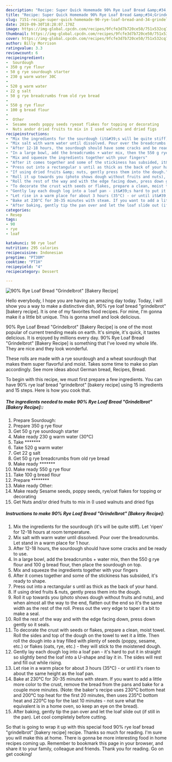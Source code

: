 ```yaml
---
description: "Recipe: Super Quick Homemade 90% Rye Loaf Bread &amp;#34;Grindelbrot&amp;#34; [Bakery Recipe]"
title: "Recipe: Super Quick Homemade 90% Rye Loaf Bread &amp;#34;Grindelbrot&amp;#34; [Bakery Recipe]"
slug: 7151-recipe-super-quick-homemade-90-rye-loaf-bread-and-34-grindelbrot-and-34-bakery-recipe
date: 2019-09-30T18:28:07.170Z
image: https://img-global.cpcdn.com/recipes/9fcfe3d7b720ce50/751x532cq70/90-rye-loaf-bread-grindelbrot-bakery-recipe-recipe-main-photo.jpg
thumbnail: https://img-global.cpcdn.com/recipes/9fcfe3d7b720ce50/751x532cq70/90-rye-loaf-bread-grindelbrot-bakery-recipe-recipe-main-photo.jpg
cover: https://img-global.cpcdn.com/recipes/9fcfe3d7b720ce50/751x532cq70/90-rye-loaf-bread-grindelbrot-bakery-recipe-recipe-main-photo.jpg
author: Billy Morrison
ratingvalue: 3.3
reviewcount: 6
recipeingredient:
-  Sourdough
- 350 g rye flour
- 50 g rye sourdough starter
- 230 g warm water 30C
-  
- 520 g warm water
- 22 g salt
- 50 g rye breadcrumbs from old rye bread
-  
- 550 g rye flour
- 100 g bread flour
-  
-  Other
-  Sesame seeds poppy seeds ryeoat flakes for topping or decorating
-  Nuts andor dried fruits to mix in I used walnuts and dried figs
recipeinstructions:
- "Mix the ingredients for the sourdough (it&#39;s will be quite stiff). Let &#39;ripen&#39; for 12-18 hours at room temperature."
- "Mix salt with warm water until dissolved. Pour over the breadcrumbs. Let stand in a warm place for 1 hour."
- "After 12-18 hours, the sourdough should have some cracks and be ready to use."
- "In a large bowl, add the breadcrumbs + water mix, then the 550 g rye flour and 100 g bread flour, then place the sourdough on top."
- "Mix and squeeze the ingredients together with your fingers"
- "After it comes together and some of the stickiness has subsided, it&#39;s ready to shape."
- "Press out into a rectangular s until as thick as the back of your hand."
- "If using dried fruits &amp; nuts, gently press them into the dough."
- "Roll it up towards you (photo shows dough without fruits and nuts), and when almost all the way to the end, flatten out the end so it&#39;s the same width as the rest of the roll. Press out the very edge to taper it a bit to make a seal."
- "Roll the rest of the way and with the edge facing down, press down gently so it seals."
- "To decorate the crust with seeds or flakes, prepare a clean, moist towel. Roll the sides and top of the dough on the towel to wet it a little. Then roll the dough into a tray filled with plenty of seeds (poppy, sesame, etc.) or flakes (oats, rye, etc.) - they will stick to the moistened dough."
- "Gently lay each dough log into a loaf pan - it&#39;s hard to put it in straight so slightly bend the loaf into a U-shape and lay it in. The sides will rest and fill out while rising."
- "Let rise in a warm place for about 3 hours (35°C) - or until it&#39;s risen to about the same height as the loaf pan."
- "Bake at 230°C for 30-35 minutes with steam. If you want to add a little more color to the crust, remove the bread from the pans and bake for a couple more minutes.  (Note: the baker&#39;s recipe uses 230°C bottom heat and 200°C top heat for the first 20 minutes, then uses 235°C bottom heat and 220°C top for the last 10 minutes - not sure what the equivalent is in a home oven, so keep an eye on the bread)."
- "After baking, gently tip the pan over and let the loaf slide out (if still in the pan). Let cool completely before cutting."
categories:
- Resep
tags:
- 90
- rye
- loaf

katakunci: 90 rye loaf
nutrition: 295 calories
recipecuisine: Indonesian
preptime: "PT30M"
cooktime: "PT1H"
recipeyield: "4"
recipecategory: Dessert

---
```



![90% Rye Loaf Bread &#34;Grindelbrot&#34; [Bakery Recipe]](https://img-global.cpcdn.com/recipes/9fcfe3d7b720ce50/751x532cq70/90-rye-loaf-bread-grindelbrot-bakery-recipe-recipe-main-photo.jpg)

Hello everybody, I hope you are having an amazing day today. Today, I will show you a way to make a distinctive dish, 90% rye loaf bread &#34;grindelbrot&#34; [bakery recipe]. It is one of my favorites food recipes. For mine, I'm gonna make it a little bit unique. This is gonna smell and look delicious.

90% Rye Loaf Bread &#34;Grindelbrot&#34; [Bakery Recipe] is one of the most popular of current trending meals on earth. It's simple, it's quick, it tastes delicious. It is enjoyed by millions every day. 90% Rye Loaf Bread &#34;Grindelbrot&#34; [Bakery Recipe] is something that I've loved my whole life. They are nice and they look wonderful.

These rolls are made with a rye sourdough and a wheat sourdough that makes them super flavorful and moist. Takes some time to make so plan accordingly. See more ideas about German bread, Recipes, Bread.


To begin with this recipe, we must first prepare a few ingredients. You can have 90% rye loaf bread &#34;grindelbrot&#34; [bakery recipe] using 15 ingredients and 15 steps. Here is how you cook that.

##### The ingredients needed to make 90% Rye Loaf Bread &#34;Grindelbrot&#34; [Bakery Recipe]::

1. Prepare  Sourdough:
1. Prepare 350 g rye flour
1. Get 50 g rye sourdough starter
1. Make ready 230 g warm water (30°C)
1. Take  *******
1. Take 520 g warm water
1. Get 22 g salt
1. Get 50 g rye breadcrumbs from old rye bread
1. Make ready  *******
1. Make ready 550 g rye flour
1. Take 100 g bread flour
1. Prepare  ********
1. Make ready  Other:
1. Make ready  Sesame seeds, poppy seeds, rye/oat flakes for topping or decorating
1. Get  Nuts and/or dried fruits to mix in (I used walnuts and dried figs




##### Instructions to make 90% Rye Loaf Bread &#34;Grindelbrot&#34; [Bakery Recipe]:

1. Mix the ingredients for the sourdough (it&#39;s will be quite stiff). Let &#39;ripen&#39; for 12-18 hours at room temperature.
1. Mix salt with warm water until dissolved. Pour over the breadcrumbs. Let stand in a warm place for 1 hour.
1. After 12-18 hours, the sourdough should have some cracks and be ready to use.
1. In a large bowl, add the breadcrumbs + water mix, then the 550 g rye flour and 100 g bread flour, then place the sourdough on top.
1. Mix and squeeze the ingredients together with your fingers
1. After it comes together and some of the stickiness has subsided, it&#39;s ready to shape.
1. Press out into a rectangular s until as thick as the back of your hand.
1. If using dried fruits &amp; nuts, gently press them into the dough.
1. Roll it up towards you (photo shows dough without fruits and nuts), and when almost all the way to the end, flatten out the end so it&#39;s the same width as the rest of the roll. Press out the very edge to taper it a bit to make a seal.
1. Roll the rest of the way and with the edge facing down, press down gently so it seals.
1. To decorate the crust with seeds or flakes, prepare a clean, moist towel. Roll the sides and top of the dough on the towel to wet it a little. Then roll the dough into a tray filled with plenty of seeds (poppy, sesame, etc.) or flakes (oats, rye, etc.) - they will stick to the moistened dough.
1. Gently lay each dough log into a loaf pan - it&#39;s hard to put it in straight so slightly bend the loaf into a U-shape and lay it in. The sides will rest and fill out while rising.
1. Let rise in a warm place for about 3 hours (35°C) - or until it&#39;s risen to about the same height as the loaf pan.
1. Bake at 230°C for 30-35 minutes with steam. If you want to add a little more color to the crust, remove the bread from the pans and bake for a couple more minutes.  (Note: the baker&#39;s recipe uses 230°C bottom heat and 200°C top heat for the first 20 minutes, then uses 235°C bottom heat and 220°C top for the last 10 minutes - not sure what the equivalent is in a home oven, so keep an eye on the bread).
1. After baking, gently tip the pan over and let the loaf slide out (if still in the pan). Let cool completely before cutting.




So that is going to wrap it up with this special food 90% rye loaf bread &#34;grindelbrot&#34; [bakery recipe] recipe. Thanks so much for reading. I'm sure you will make this at home. There is gonna be more interesting food in home recipes coming up. Remember to bookmark this page in your browser, and share it to your family, colleague and friends. Thank you for reading. Go on get cooking!
